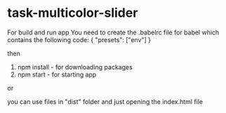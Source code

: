 # task-multicolor-slider

For build and run app You need to create the .babelrc file for babel which contains the following code:
{
  "presets": ["env"]
}

then

1. npm install - for downloading packages
2. npm start - for starting app

or

you can use files in "dist" folder and just opening the index.html file

